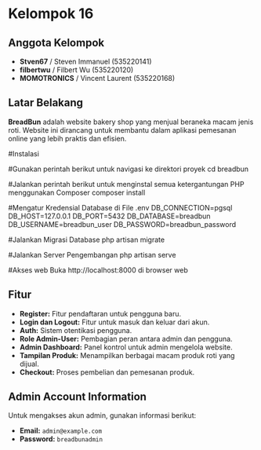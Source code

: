 # Kelompok 16

## Anggota Kelompok
- **Stven67** / Steven Immanuel (535220141)
- **filbertwu** / Filbert Wu (535220120)
- **MOMOTRONICS** / Vincent Laurent (535220168)

## Latar Belakang
**BreadBun** adalah website bakery shop yang menjual beraneka macam jenis roti. Website ini dirancang untuk membantu dalam aplikasi pemesanan online yang lebih praktis dan efisien.

#Instalasi

#Gunakan perintah berikut untuk navigasi ke direktori proyek
cd breadbun

#Jalankan perintah berikut untuk menginstal semua ketergantungan PHP menggunakan Composer
composer install

#Mengatur Kredensial Database di File .env
DB_CONNECTION=pgsql
DB_HOST=127.0.0.1
DB_PORT=5432
DB_DATABASE=breadbun
DB_USERNAME=breadbun_user
DB_PASSWORD=breadbun_password

#Jalankan Migrasi Database
php artisan migrate

#Jalankan Server Pengembangan
php artisan serve

#Akses web
Buka http://localhost:8000 di browser web


## Fitur
- **Register:** Fitur pendaftaran untuk pengguna baru.
- **Login dan Logout:** Fitur untuk masuk dan keluar dari akun.
- **Auth:** Sistem otentikasi pengguna.
- **Role Admin-User:** Pembagian peran antara admin dan pengguna.
- **Admin Dashboard:** Panel kontrol untuk admin mengelola website.
- **Tampilan Produk:** Menampilkan berbagai macam produk roti yang dijual.
- **Checkout:** Proses pembelian dan pemesanan produk.

## Admin Account Information
Untuk mengakses akun admin, gunakan informasi berikut:

- **Email:** `admin@example.com`
- **Password:** `breadbunadmin`

